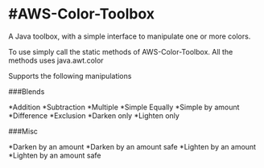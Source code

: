 #AWS-Color-Toolbox
=================

A Java toolbox, with a simple interface to manipulate one or more colors.

To use simply call the static methods of AWS-Color-Toolbox. All the methods uses java.awt.color

Supports the following manipulations



###Blends

*Addition
*Subtraction
*Multiple
*Simple Equally
*Simple by amount
*Difference
*Exclusion
*Darken only
*Lighten only


###Misc

*Darken by an amount
*Darken by an amount safe
*Lighten by an amount
*Lighten by an amount safe